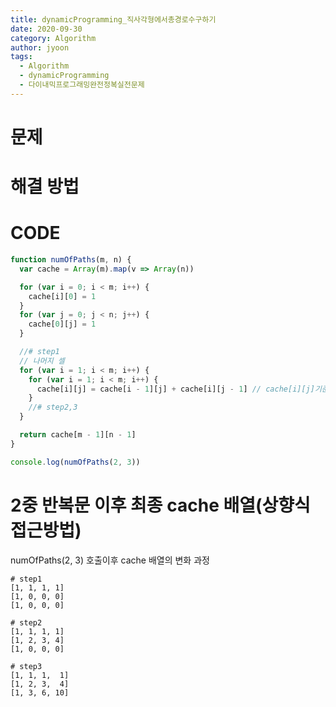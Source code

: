 ```yaml
---
title: dynamicProgramming_직사각형에서총경로수구하기
date: 2020-09-30
category: Algorithm
author: jyoon
tags:
  - Algorithm
  - dynamicProgramming
  - 다이내믹프로그래밍완전정복실전문제
---
```


# 문제

# 해결 방법

# CODE

```js
function numOfPaths(m, n) {
  var cache = Array(m).map(v => Array(n))

  for (var i = 0; i < m; i++) {
    cache[i][0] = 1
  }
  for (var j = 0; j < n; j++) {
    cache[0][j] = 1
  }

  //# step1
  // 나머지 셀
  for (var i = 1; i < m; i++) {
    for (var i = 1; i < m; i++) {
      cache[i][j] = cache[i - 1][j] + cache[i][j - 1] // cache[i][j]기준 위 셀 + cache[i][j]기준 왼쪽 셀
    }
    //# step2,3
  }

  return cache[m - 1][n - 1]
}

console.log(numOfPaths(2, 3))
```

# 2중 반복문 이후 최종 cache 배열(상향식 접근방법)

numOfPaths(2, 3) 호출이후 cache 배열의 변화 과정

```
# step1
[1, 1, 1, 1]
[1, 0, 0, 0]
[1, 0, 0, 0]

# step2
[1, 1, 1, 1]
[1, 2, 3, 4]
[1, 0, 0, 0]

# step3
[1, 1, 1,  1]
[1, 2, 3,  4]
[1, 3, 6, 10]

```
